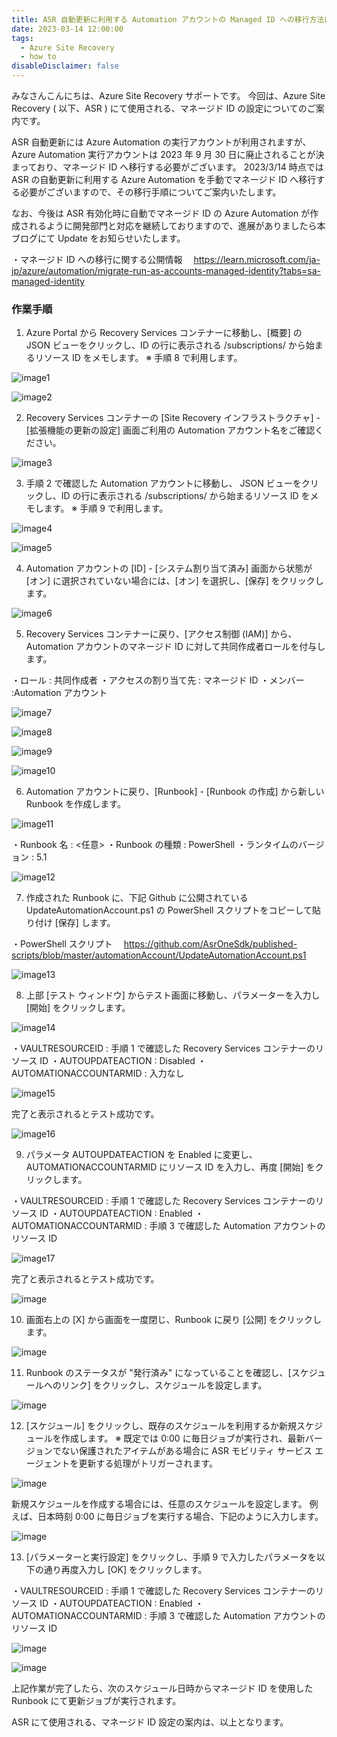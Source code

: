 ```yaml
---
title: ASR 自動更新に利用する Automation アカウントの Managed ID への移行方法について
date: 2023-03-14 12:00:00
tags:
  - Azure Site Recovery
  - how to
disableDisclaimer: false
---
```


<!-- more -->
みなさんこんにちは、Azure Site Recovery サポートです。
今回は、Azure Site Recovery ( 以下、ASR ) にて使用される、マネージド ID の設定についてのご案内です。

ASR 自動更新には Azure Automation の実行アカウントが利用されますが、Azure Automation 実行アカウントは 2023 年 9 月 30 日に廃止されることが決まっており、マネージド ID へ移行する必要がございます。
2023/3/14 時点では ASR の自動更新に利用する Azure Automation を手動でマネージド ID へ移行する必要がございますので、その移行手順についてご案内いたします。

なお、今後は ASR 有効化時に自動でマネージド ID の Azure Automation が作成されるように開発部門と対応を継続しておりますので、進展がありましたら本ブログにて Update をお知らせいたします。

・マネージド ID への移行に関する公開情報
　https://learn.microsoft.com/ja-jp/azure/automation/migrate-run-as-accounts-managed-identity?tabs=sa-managed-identity


### 作業手順
1. Azure Portal から Recovery Services コンテナーに移動し、[概要] の JSON ビューをクリックし、ID の行に表示される /subscriptions/ から始まるリソース ID をメモします。
※ 手順 8 で利用します。

![image1](./HowToChangeAzureAutomationManagedId/HowToChangeAzureAutomationManagedId_01.png)

![image2](./HowToChangeAzureAutomationManagedId/HowToChangeAzureAutomationManagedId_02.png)

2. Recovery Services コンテナーの [Site Recovery インフラストラクチャ] - [拡張機能の更新の設定] 画面ご利用の Automation アカウント名をご確認ください。

![image3](./HowToChangeAzureAutomationManagedId/HowToChangeAzureAutomationManagedId_03.png)

3. 手順 2 で確認した Automation アカウントに移動し、  JSON ビューをクリックし、ID の行に表示される /subscriptions/ から始まるリソース ID をメモします。
※ 手順 9 で利用します。

![image4](./HowToChangeAzureAutomationManagedId/HowToChangeAzureAutomationManagedId_04.png)

![image5](./HowToChangeAzureAutomationManagedId/HowToChangeAzureAutomationManagedId_05.png)

4. Automation アカウントの [ID] - [システム割り当て済み] 画面から状態が [オン] に選択されていない場合には、[オン] を選択し、[保存] をクリックします。

![image6](./HowToChangeAzureAutomationManagedId/HowToChangeAzureAutomationManagedId_06.png)

5. Recovery Services コンテナーに戻り、[アクセス制御 (IAM)] から、Automation アカウントのマネージド ID に対して共同作成者ロールを付与します。

・ロール : 共同作成者
・アクセスの割り当て先 : マネージド ID
・メンバー :Automation アカウント

![image7](./HowToChangeAzureAutomationManagedId/HowToChangeAzureAutomationManagedId_07.png)

![image8](./HowToChangeAzureAutomationManagedId/HowToChangeAzureAutomationManagedId_08.png)

![image9](./HowToChangeAzureAutomationManagedId/HowToChangeAzureAutomationManagedId_09.png)

![image10](./HowToChangeAzureAutomationManagedId/HowToChangeAzureAutomationManagedId_10.png)

6. Automation アカウントに戻り、[Runbook] - [Runbook の作成] から新しい Runbook を作成します。

![image11](./HowToChangeAzureAutomationManagedId/HowToChangeAzureAutomationManagedId_11.png)

・Runbook 名 : <任意>
・Runbook の種類 : PowerShell
・ランタイムのバージョン : 5.1

![image12](./HowToChangeAzureAutomationManagedId/HowToChangeAzureAutomationManagedId_12.png)

7. 作成された Runbook に、下記 Github に公開されている UpdateAutomationAccount.ps1 の PowerShell スクリプトをコピーして貼り付け [保存] します。

・PowerShell スクリプト 
　https://github.com/AsrOneSdk/published-scripts/blob/master/automationAccount/UpdateAutomationAccount.ps1

![image13](./HowToChangeAzureAutomationManagedId/HowToChangeAzureAutomationManagedId_13.png)

8. 上部 [テスト ウィンドウ] からテスト画面に移動し、パラメーターを入力し [開始] をクリックします。

![image14](./HowToChangeAzureAutomationManagedId/HowToChangeAzureAutomationManagedId_14.png)

・VAULTRESOURCEID : 手順 1 で確認した Recovery Services コンテナーのリソース ID
・AUTOUPDATEACTION : Disabled
・AUTOMATIONACCOUNTARMID : 入力なし

![image15](./HowToChangeAzureAutomationManagedId/HowToChangeAzureAutomationManagedId_15.png)

完了と表示されるとテスト成功です。

![image16](./HowToChangeAzureAutomationManagedId/HowToChangeAzureAutomationManagedId_16.png)

9. パラメータ AUTOUPDATEACTION を Enabled に変更し、AUTOMATIONACCOUNTARMID にリソース ID を入力し、再度 [開始] をクリックします。

・VAULTRESOURCEID : 手順 1 で確認した Recovery Services コンテナーのリソース ID
・AUTOUPDATEACTION : Enabled
・AUTOMATIONACCOUNTARMID : 手順 3 で確認した Automation アカウントのリソース ID

![image17](./HowToChangeAzureAutomationManagedId/HowToChangeAzureAutomationManagedId_17.png)

完了と表示されるとテスト成功です。

![image](./HowToChangeAzureAutomationManagedId/HowToChangeAzureAutomationManagedId_18.png)

10. 画面右上の [X] から画面を一度閉じ、Runbook に戻り [公開] をクリックします。

![image](./HowToChangeAzureAutomationManagedId/HowToChangeAzureAutomationManagedId_19.png)

11. Runbook のステータスが "発行済み" になっていることを確認し、[スケジュールへのリンク] をクリックし、スケジュールを設定します。

![image](./HowToChangeAzureAutomationManagedId/HowToChangeAzureAutomationManagedId_20.png)

12. [スケジュール] をクリックし、既存のスケジュールを利用するか新規スケジュールを作成します。
※ 既定では 0:00 に毎日ジョブが実行され、最新バージョンでない保護されたアイテムがある場合に ASR モビリティ サービス エージェントを更新する処理がトリガーされます。

![image](./HowToChangeAzureAutomationManagedId/HowToChangeAzureAutomationManagedId_21.png)


新規スケジュールを作成する場合には、任意のスケジュールを設定します。
例えば、日本時刻 0:00 に毎日ジョブを実行する場合、下記のように入力します。

![image](./HowToChangeAzureAutomationManagedId/HowToChangeAzureAutomationManagedId_22.png)

13. [パラメーターと実行設定] をクリックし、手順 9 で入力したパラメータを以下の通り再度入力し [OK] をクリックします。

・VAULTRESOURCEID : 手順 1 で確認した Recovery Services コンテナーのリソース ID
・AUTOUPDATEACTION : Enabled
・AUTOMATIONACCOUNTARMID : 手順 3 で確認した Automation アカウントのリソース ID

![image](./HowToChangeAzureAutomationManagedId/HowToChangeAzureAutomationManagedId_23.png)

![image](./HowToChangeAzureAutomationManagedId/HowToChangeAzureAutomationManagedId_24.png)

上記作業が完了したら、次のスケジュール日時からマネージド ID を使用した Runbook にて更新ジョブが実行されます。

ASR にて使用される、マネージド ID 設定の案内は、以上となります。